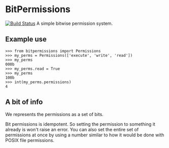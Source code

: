 # BitPermissions
[![Build Status](https://travis-ci.org/Brian-Williams/bitpermissions.svg?branch=master)](https://travis-ci.org/Brian-Williams/bitpermissions)
A simple bitwise permission system.

## Example use
```
>>> from bitpermissions import Permissions
>>> my_perms = Permissions(['execute', 'write', 'read'])
>>> my_perms
000b
>>> my_perms.read = True
>>> my_perms
100b
>>> int(my_perms.permissions)
4
```

## A bit of info
We represents the permissions as a set of bits.

Bit permissions is idempotent. So setting the permission to something it already is won't raise an error. You can also
set the entire set of permissions at once by using a number similar to how it would be done with POSIX file permissions.

